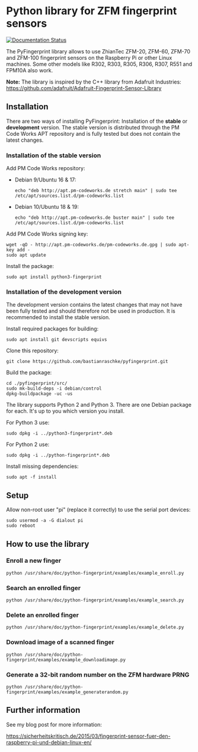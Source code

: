 # Python library for ZFM fingerprint sensors

[![Documentation Status](https://readthedocs.org/projects/pyfingerprint/badge/?version=latest)](https://pyfingerprint.readthedocs.io/en/latest/?badge=latest)

The PyFingerprint library allows to use ZhianTec ZFM-20, ZFM-60, ZFM-70 and ZFM-100 fingerprint sensors on the Raspberry Pi or other Linux machines. Some other models like R302, R303, R305, R306, R307, R551 and FPM10A also work.

**Note:** The library is inspired by the C++ library from Adafruit Industries:
<https://github.com/adafruit/Adafruit-Fingerprint-Sensor-Library>

## Installation

There are two ways of installing PyFingerprint: Installation of the **stable** or **development** version. The stable version is distributed through the PM Code Works APT repository and is fully tested but does not contain the latest changes.

### Installation of the stable version

Add PM Code Works repository:

* Debian 9/Ubuntu 16 & 17:

    `echo "deb http://apt.pm-codeworks.de stretch main" | sudo tee /etc/apt/sources.list.d/pm-codeworks.list`

* Debian 10/Ubuntu 18 & 19:

    `echo "deb http://apt.pm-codeworks.de buster main" | sudo tee /etc/apt/sources.list.d/pm-codeworks.list`

Add PM Code Works signing key:

    wget -qO - http://apt.pm-codeworks.de/pm-codeworks.de.gpg | sudo apt-key add -
    sudo apt update

Install the package:

    sudo apt install python3-fingerprint

### Installation of the development version

The development version contains the latest changes that may not have been fully tested and should therefore not be used in production. It is recommended to install the stable version.

Install required packages for building:

    sudo apt install git devscripts equivs

Clone this repository:

    git clone https://github.com/bastianraschke/pyfingerprint.git

Build the package:

    cd ./pyfingerprint/src/
    sudo mk-build-deps -i debian/control
    dpkg-buildpackage -uc -us

The library supports Python 2 and Python 3. There are one Debian package for each. It's up to you which version you install.

For Python 3 use:

    sudo dpkg -i ../python3-fingerprint*.deb

For Python 2 use:

    sudo dpkg -i ../python-fingerprint*.deb

Install missing dependencies:

    sudo apt -f install

## Setup

Allow non-root user "pi" (replace it correctly) to use the serial port devices:

    sudo usermod -a -G dialout pi
    sudo reboot

## How to use the library

### Enroll a new finger

    python /usr/share/doc/python-fingerprint/examples/example_enroll.py

### Search an enrolled finger

    python /usr/share/doc/python-fingerprint/examples/example_search.py

### Delete an enrolled finger

    python /usr/share/doc/python-fingerprint/examples/example_delete.py

### Download image of a scanned finger

    python /usr/share/doc/python-fingerprint/examples/example_downloadimage.py

### Generate a 32-bit random number on the ZFM hardware PRNG

    python /usr/share/doc/python-fingerprint/examples/example_generaterandom.py

## Further information

See my blog post for more information:

<https://sicherheitskritisch.de/2015/03/fingerprint-sensor-fuer-den-raspberry-pi-und-debian-linux-en/>
